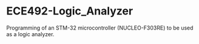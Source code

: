 # ECE492-Logic_Analyzer
 Programming of an STM-32 microcontroller (NUCLEO-F303RE) to be used as a logic analyzer. 
